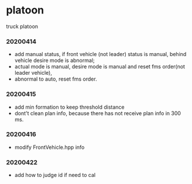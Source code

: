 # platoon
truck platoon
### 20200414
* add manual status, if front vehicle (not leader) status is manual, behind vehicle desire mode is abnormal;
* actual mode is manual, desire mode is manual and reset fms order(not leader vehicle),
* abnormal to auto, reset fms order.
### 20200415
* add min formation to keep threshold distance 
* dont't clean plan info, because there has not receive plan info in 300 ms.
### 20200416
* modify FrontVehicle.hpp info
### 20200422
* add how to judge id if need to cal